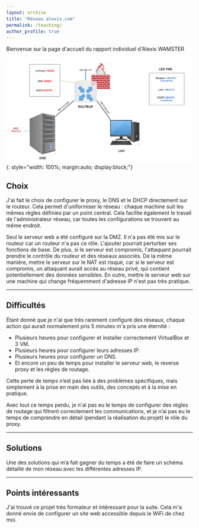 ```yaml
---
layout: archive
title: "Réseau alexis.com"
permalink: /teaching/
author_profile: true
---
```


Bienvenue sur la page d'accueil du rapport individuel d'Alexis WAMSTER

![Topologie du Réseau](/images/Alexis.png){: style="width: 100%; margin:auto; display:block;"}

## Choix

J'ai fait le choix de configurer le proxy, le DNS et le DHCP directement sur le routeur. Cela permet d'uniformiser le réseau : chaque machine suit les mêmes règles définies par un point central. Cela facilite également le travail de l'administrateur réseau, car toutes les configurations se trouvent au même endroit. 

Seul le serveur web a été configuré sur la DMZ. Il n'a pas été mis sur le routeur car un routeur n'a pas ce rôle. L'ajouter pourrait perturber ses fonctions de base. De plus, si le serveur est compromis, l'attaquant pourrait prendre le contrôle du routeur et des réseaux associés. De la même manière, mettre le serveur sur le NAT est risqué, car si le serveur est compromis, un attaquant aurait accès au réseau privé, qui contient potentiellement des données sensibles. En outre, mettre le serveur web sur une machine qui change fréquemment d'adresse IP n'est pas très pratique.

---

## Difficultés

Étant donné que je n'ai que très rarement configuré des réseaux, chaque action qui aurait normalement pris 5 minutes m'a pris une éternité :

- Plusieurs heures pour configurer et installer correctement VirtualBox et 3 VM.
- Plusieurs heures pour configurer leurs adresses IP.
- Plusieurs heures pour configurer un DNS.
- Et encore un peu de temps pour installer le serveur web, le reverse proxy et les règles de routage.

Cette perte de temps n’est pas liée à des problèmes spécifiques, mais simplement à la prise en main des outils, des concepts et à la mise en pratique.

Avec tout ce temps perdu, je n'ai pas eu le temps de configurer des règles de routage qui filtrent correctement les communications, et je n’ai pas eu le temps de comprendre en détail (pendant la réalisation du projet) le rôle du proxy.

---

## Solutions

Une des solutions qui m’a fait gagner du temps a été de faire un schéma détaillé de mon réseau avec les différentes adresses IP.

---

## Points intéressants

J'ai trouvé ce projet très formateur et intéressant pour la suite. Cela m'a donné envie de configurer un site web accessible depuis le WiFi de chez moi.
